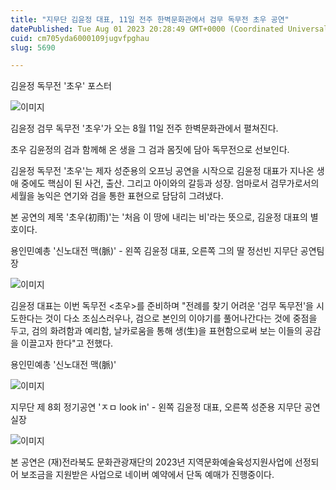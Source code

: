 ```yaml
---
title: "지무단 김윤정 대표, 11일 전주 한벽문화관에서 검무 독무전 초우 공연"
datePublished: Tue Aug 01 2023 20:28:49 GMT+0000 (Coordinated Universal Time)
cuid: cm705yda6000109jugvfpghau
slug: 5690

---
```



김윤정 독무전 '초우' 포스터

![이미지](https://cdn.hashnode.com/res/hashnode/image/upload/v1739259077847/83123230-55be-4fac-84fd-406c3c0661d9.png)

김윤정 검무 독무전 '초우'가 오는 8월 11일 전주 한벽문화관에서 펼쳐진다.

초우 김윤정의 검과 함께해 온 생을 그 검과 몸짓에 담아 독무전으로 선보인다.

김윤정 독무전 '초우'는 제자 성준용의 오프닝 공연을 시작으로 김윤정 대표가 지나온 생애 중에도 핵심이 된 사건, 출산. 그리고 아이와의 갈등과 성장. 엄마로서 검무가로서의 세월을 농익은 연기와 검을 통한 표현으로 담담히 그려냈다.

본 공연의 제목 '초우(初雨)'는 '처음 이 땅에 내리는 비'라는 뜻으로, 김윤정 대표의 별호이다.

용인민예총 '신노대전 맥(脈)' - 왼쪽 김윤정 대표, 오른쪽 그의 딸 정선빈 지무단 공연팀장

![이미지](https://cdn.hashnode.com/res/hashnode/image/upload/v1739259080370/155d17a7-2028-4dd2-811b-1762c890f17a.png)

김윤정 대표는 이번 독무전 <초우>를 준비하며 "전례를 찾기 어려운 '검무 독무전'을 시도한다는 것이 다소 조심스러우나, 검으로 본인의 이야기를 풀어나간다는 것에 중점을 두고, 검의 화려함과 예리함, 날카로움을 통해 생(生)을 표현함으로써 보는 이들의 공감을 이끌고자 한다"고 전했다.

용인민예총 '신노대전 맥(脈)'

![이미지](https://cdn.hashnode.com/res/hashnode/image/upload/v1739259083165/8526f4d2-afd5-4e8a-9fe5-f21196271273.png)

지무단 제 8회 정기공연 'ㅈㅁ look in' - 왼쪽 김윤정 대표, 오른쪽 성준용 지무단 공연실장

![이미지](https://cdn.hashnode.com/res/hashnode/image/upload/v1739259085952/89e01dea-0c5d-45b4-b108-98c7cbc53116.png)

본 공연은 (재)전라북도 문화관광재단의 2023년 지역문화예술육성지원사업에 선정되어 보조금을 지원받은 사업으로 네이버 예약에서 단독 예매가 진행중이다.